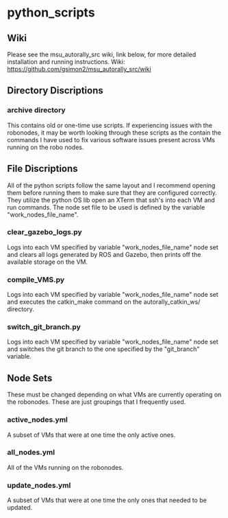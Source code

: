# python_scripts #

## Wiki ##
Please see the msu_autorally_src wiki, link below, for more detailed installation and running instructions.
Wiki: https://github.com/gsimon2/msu_autorally_src/wiki

## Directory Discriptions ##
### archive directory ###
This contains old or one-time use scripts. If experiencing issues with the robonodes, it may be worth looking through these scripts as the contain the commands I have used to fix various software issues present across VMs running on the robo nodes.


## File Discriptions ##
All of the python scripts follow the same layout and I recommend opening them before running them to make sure that they are configured correctly.
They utilize the python OS lib open an XTerm that ssh's into each VM and run commands. 
The node set file to be used is defined by the variable "work_nodes_file_name".


### clear_gazebo_logs.py ###
Logs into each VM specified by variable "work_nodes_file_name" node set and clears all logs generated by ROS and Gazebo, then prints off the available storage on the VM.

### compile_VMS.py  ###
Logs into each VM specified by variable "work_nodes_file_name" node set and executes the catkin_make command on the autorally_catkin_ws/ directory.


### switch_git_branch.py ###
Logs into each VM specified by variable "work_nodes_file_name" node set and switches the git branch to the one specified by the "git_branch" variable.


## Node Sets ##
These must be changed depending on what VMs are currently operating on the robonodes. These are just groupings that I frequently used.

### active_nodes.yml ###
A subset of VMs that were at one time the only active ones. 

### all_nodes.yml ###
All of the VMs running on the robonodes.

### update_nodes.yml ###
A subset of VMs that were at one time the only ones that needed to be updated. 
